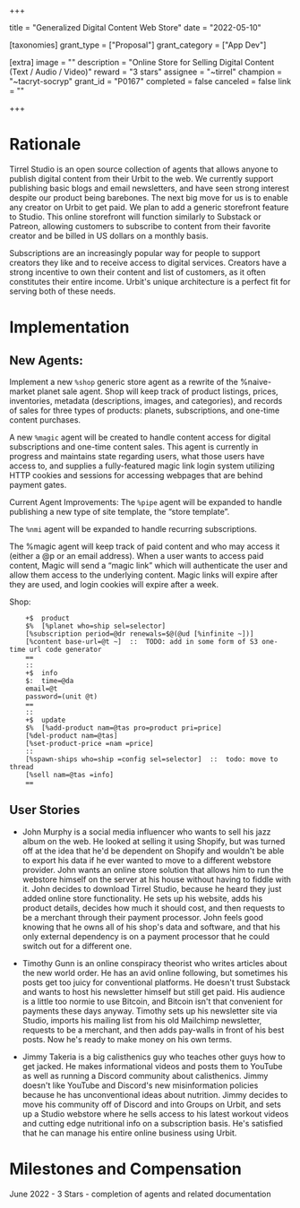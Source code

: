 +++

title = "Generalized Digital Content Web Store"
date = "2022-05-10"

[taxonomies]
grant_type = ["Proposal"]
grant_category = ["App Dev"]

[extra]
image = ""
description = "Online Store for Selling Digital Content (Text / Audio / Video)"
reward = "3 stars"
assignee = "~tirrel"
champion = "~tacryt-socryp"
grant_id = "P0167"
completed = false
canceled = false
link = ""

+++

# Rationale
Tirrel Studio is an open source collection of agents that allows anyone to publish digital content from their Urbit to the web. We currently support publishing basic blogs and email newsletters, and have seen strong interest despite our product being barebones. The next big move for us is to enable any creator on Urbit to get paid. We plan to add a generic storefront feature to Studio. This online storefront will function similarly to Substack or Patreon, allowing customers to subscribe to content from their favorite creator and be billed in US dollars on a monthly basis.

Subscriptions are an increasingly popular way for people to support creators they like and to receive access to digital services. Creators have a strong incentive to own their content and list of customers, as it often constitutes their entire income. Urbit's unique architecture is a perfect fit for serving both of these needs.

# Implementation
## New Agents:
Implement a new `%shop` generic store agent as a rewrite of the %naive-market planet sale agent. Shop will keep track of product listings, prices, inventories, metadata (descriptions, images, and categories), and records of sales for three types of products: planets, subscriptions, and one-time content purchases.

A new `%magic` agent will be created to handle content access for digital subscriptions and one-time content sales. This agent is currently in progress and maintains state regarding users, what those users have access to, and supplies a fully-featured magic link login system utilizing HTTP cookies and sessions for accessing webpages that are behind payment gates.

Current Agent Improvements:
The `%pipe` agent will be expanded to handle publishing a new type of site template, the “store template”.

The `%nmi` agent will be expanded to handle recurring subscriptions.

The %magic agent will keep track of paid content and who may access it (either a @p or an email address). When a user wants to access paid content, Magic will send a “magic link” which will authenticate the user and allow them access to the underlying content. Magic links will expire after they are used, and login cookies will expire after a week.

Shop:

```
    +$  product
    $%  [%planet who=ship sel=selector]
    [%subscription period=@dr renewals=$@(@ud [%infinite ~])]
    [%content base-url=@t ~]  ::  TODO: add in some form of S3 one-time url code generator
    ==
    ::
    +$  info
    $:  time=@da
    email=@t
    password=(unit @t)
    ==
    ::
    +$  update
    $%  [%add-product nam=@tas pro=product pri=price]
    [%del-product nam=@tas]
    [%set-product-price =nam =price]
    ::
    [%spawn-ships who=ship =config sel=selector]  ::  todo: move to thread
    [%sell nam=@tas =info]
    ==
``` 
## User Stories
- John Murphy is a social media influencer who wants to sell his jazz album on the web. He looked at selling it using Shopify, but was turned off at the idea that he'd be dependent on Shopify and wouldn't be able to export his data if he ever wanted to move to a different webstore provider. John wants an online store solution that allows him to run the webstore himself on the server at his house without having to fiddle with it. John decides to download Tirrel Studio, because he heard they just added online store functionality. He sets up his website, adds his product details, decides how much it should cost, and then requests to be a merchant through their payment processor. John feels good knowing that he owns all of his shop's data and software, and that his only external dependency is on a payment processor that he could switch out for a different one.

- Timothy Gunn is an online conspiracy theorist who writes articles about the new world order. He has an avid online following, but sometimes his posts get too juicy for conventional platforms. He doesn't trust Substack and wants to host his newsletter himself but still get paid. His audience is a little too normie to use Bitcoin, and Bitcoin isn't that convenient for payments these days anyway. Timothy sets up his newsletter site via Studio, imports his mailing list from his old Mailchimp newsletter, requests to be a merchant, and then adds pay-walls in front of his best posts. Now he's ready to make money on his own terms.

- Jimmy Takeria is a big calisthenics guy who teaches other guys how to get jacked. He makes informational videos and posts them to YouTube as well as running a Discord community about calisthenics. Jimmy doesn't like YouTube and Discord's new misinformation policies because he has unconventional ideas about nutrition. Jimmy decides to move his community off of Discord and into Groups on Urbit, and sets up a Studio webstore where he sells access to his latest workout videos and cutting edge nutritional info on a subscription basis. He's satisfied that he can manage his entire online business using Urbit.

# Milestones and Compensation
June 2022 - 3 Stars - completion of agents and related documentation
